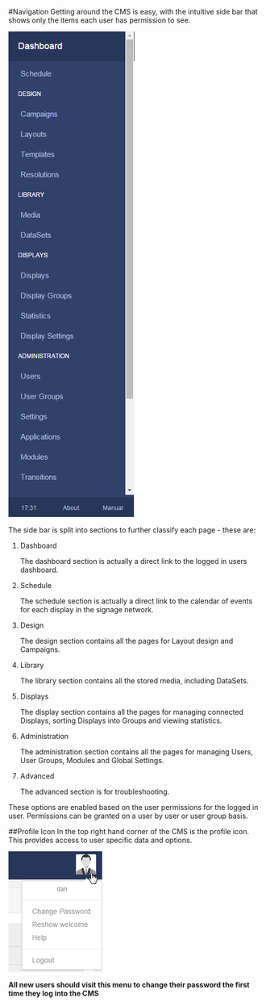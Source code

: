 <!--toc=tour-->
#Navigation
Getting around the CMS is easy, with the intuitive side bar that shows only the items each user has permission to see.

![Side Bar](img/tour_cms_sidebar.png)

The side bar is split into sections to further classify each page - these are:

1. Dashboard

   The dashboard section is actually a direct link to the logged in users dashboard.

2. Schedule

   The schedule section is actually a direct link to the calendar of events for each display in the signage network.

3. Design

   The design section contains all the pages for Layout design and Campaigns.

4. Library

   The library section contains all the stored media, including DataSets.

5. Displays

   The display section contains all the pages for managing connected Displays, sorting Displays into Groups and viewing statistics.

6. Administration

   The administration section contains all the pages for managing Users, User Groups, Modules and Global Settings.

7. Advanced

   The advanced section is for troubleshooting.


These options are enabled based on the user permissions for the logged in user. Permissions can be granted on a user by user or user group basis.


##Profile Icon
In the top right hand corner of the CMS is the profile icon. This provides access to user specific data and options.

![Profile Icon](img/tour_cms_profile_icon.png)

**All new users should visit this menu to change their password the first time they log into the CMS**

